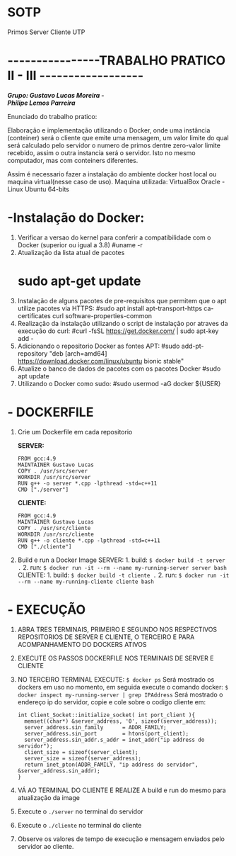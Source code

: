 # SOTP
Primos Server Cliente UTP
# ----------------TRABALHO PRATICO II - III ------------------ 
**_Grupo: Gustavo Lucas Moreira -  
Philipe Lemos Parreira_** 

Enunciado do trabalho pratico: 

Elaboração e implementação utilizando o Docker, onde uma instância (conteiner) será o cliente que emite uma mensagem, 
um valor limite do qual será calculado pelo servidor o numero de primos dentre zero-valor limite recebido, 
assim o outra instancia será o servidor. Isto no mesmo computador, mas com conteiners diferentes.

Assim é necessario fazer a instalação do ambiente docker host local ou maquina virtual(nesse caso de uso). 
Maquina utilizada: 
VirtualBox Oracle - Linux Ubuntu 64-bits

# -Instalação do Docker: 
 1. Verificar a versao do kernel para conferir a compatibilidade com o Docker (superior ou igual a 3.8)
    #uname -r
 2. Atualização da lista atual de pacotes 
    # sudo apt-get update 
 3. Instalação de alguns pacotes de pre-requisitos que permitem que o apt utilize pacotes via HTTPS:
    #sudo apt install apt-transport-https ca-certificates curl software-properties-common 
 4. Realização da instalação utilizando o script de instalação por atraves da execução do curl:
    #curl -fsSL https://get.docker.com/ | sudo apt-key add -
 5. Adicionando o repositorio Docker as fontes APT: 
    #sudo add-pt-repository "deb [arch=amd64] https://download.docker.com/linux/ubuntu bionic stable"
 6. Atualize o banco de dados de pacotes com os pacotes Docker 
    #sudo apt update 
 7. Utilizando o Docker como sudo:
    #sudo usermod -aG docker ${USER} 

# - DOCKERFILE
1. Crie um Dockerfile em cada repositorio 

    **SERVER:** 
    ```
	FROM gcc:4.9 
	MAINTAINER Gustavo Lucas 
	COPY . /usr/src/server
	WORKDIR /usr/src/server
	RUN g++ -o server *.cpp -lpthread -std=c++11
	CMD ["./server"] 
   ```  
    **CLIENTE:**
	```
	FROM gcc:4.9 
	MAINTAINER Gustavo Lucas 
	COPY . /usr/src/cliente
	WORKDIR /usr/src/cliente
	RUN g++ -o cliente *.cpp -lpthread -std=c++11
	CMD ["./cliente"] 
 	```
2. Build e run a Docker Image 
	SERVER: 
		1. build:
			```$ docker build -t server .```
		2. run:
			```$ docker run -it --rm --name my-running-server server bash```
	CLIENTE: 
		1. build:
			```$ docker build -t cliente .```
		2. run:
			```$ docker run -it --rm --name my-running-cliente cliente bash```

# - EXECUÇÃO 
 1. ABRA TRES TERMINAIS, PRIMEIRO E SEGUNDO NOS RESPECTIVOS REPOSITORIOS DE SERVER E CLIENTE, O TERCEIRO E PARA ACOMPANHAMENTO DO DOCKERS ATIVOS 

 2. EXECUTE OS PASSOS DOCKERFILE NOS TERMINAIS DE SERVER E CLIENTE 

 3. NO TERCEIRO TERMINAL EXECUTE: 
	```$ docker ps```
 	Será mostrado os dockers em uso no momento, em seguida 
 execute o comando docker:
	```$ docker inspect my-running-server | grep IPAddress```
	Será mostrado o endereço ip do servidor, copie e cole sobre o codigo cliente em:
	```
	int Client_Socket::initialize_socket( int port_client ){
	  memset((char*) &server_address, '0', sizeof(server_address));
	  server_address.sin_family      = ADDR_FAMILY;
	  server_address.sin_port        = htons(port_client); 
	  server_address.sin_addr.s_addr = inet_addr("ip address do servidor");
	  client_size = sizeof(server_client);
	  server_size = sizeof(server_address);
	  return inet_pton(ADDR_FAMILY, "ip address do servidor", &server_address.sin_addr);
    }
    ```
 4. VÁ AO TERMINAL DO CLIENTE E REALIZE A build e run do mesmo para atualização da image 

 5. Execute o ```./server``` no terminal do servidor 

 6. Execute o ```./cliente``` no terminal do cliente 

 7. Observe os valores de tempo de execução e mensagem enviados pelo servidor ao cliente. 




